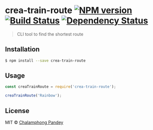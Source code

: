 # crea-train-route [![NPM version][npm-image]][npm-url] [![Build Status][travis-image]][travis-url] [![Dependency Status][daviddm-image]][daviddm-url]
> CLI tool to find the shortest route

## Installation

```sh
$ npm install --save crea-train-route
```

## Usage

```js
const creaTrainRoute = require('crea-train-route');

creaTrainRoute('Rainbow');
```
## License

MIT © [Chalamphong Pandey](chalamphong.com)


[npm-image]: https://badge.fury.io/js/crea-train-route.svg
[npm-url]: https://npmjs.org/package/crea-train-route
[travis-image]: https://travis-ci.com/chalamphong/crea-train-route.svg?branch=master
[travis-url]: https://travis-ci.com/chalamphong/crea-train-route
[daviddm-image]: https://david-dm.org/chalamphong/crea-train-route.svg?theme=shields.io
[daviddm-url]: https://david-dm.org/chalamphong/crea-train-route
